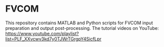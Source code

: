 # FVCOM
This repository contains MATLAB and Python scripts for FVCOM input preparation and output post-processing.
The tutorial videos on YouTube: https://www.youtube.com/playlist?list=PLF_XXvcwv3kd7y0TJWrTGrgpY4SicfLpr
